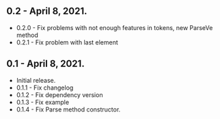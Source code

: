 ## 0.2 - April 8, 2021.
* 0.2.0 - Fix problems with not enough features in tokens, new ParseVe method
* 0.2.1 - Fix problem with last element

## 0.1 - April 8, 2021.
* Initial release.
* 0.1.1 - Fix changelog
* 0.1.2 - Fix dependency version
* 0.1.3 - Fix example
* 0.1.4 - Fix Parse method constructor.